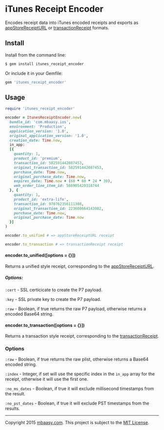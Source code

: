 # iTunes Receipt Encoder

Encodes receipt data into iTunes encoded receipts and exports as [appStoreReceiptURL](https://developer.apple.com/library/ios/documentation/Cocoa/Reference/Foundation/Classes/NSBundle_Class/index.html#//apple_ref/occ/instm/NSBundle/appStoreReceiptURL) or [transactionReceipt](https://developer.apple.com/library/ios/documentation/StoreKit/Reference/SKPaymentTransaction_Class/index.html#//apple_ref/occ/instp/SKPaymentTransaction/transactionReceipt) formats.

## Install

Install from the command line:

```sh
$ gem install itunes_receipt_encoder
```

Or include it in your Gemfile:

```ruby
gem 'itunes_receipt_encoder'
```

## Usage

```ruby
require 'itunes_receipt_encoder'

encoder = ItunesReceiptEncoder.new(
  bundle_id: 'com.mbaasy.ios',
  environment: 'Production',
  application_version: '1.0',
  original_application_version: '1.0',
  creation_date: Time.now,
  in_app:
  [{
    quantity: 1,
    product_id: 'premium',
    transaction_id: 582591442087453,
    original_transaction_id: 582591442087453,
    purchase_date: Time.now,
    original_purchase_date: Time.now,
    expires_date: Time.now + (60 * 60 * 24 * 30),
    web_order_line_item_id: 566905420318744
  }, {
    quantity: 1,
    product_id: 'extra-life',
    transaction_id: 970762356111308,
    original_transaction_id: 223608664143082,
    purchase_date: Time.now,
    original_purchase_date: Time.now
  }]
)

encoder.to_unified # => appStoreReceiptURL receipt

encoder.to_transaction # => transactionReceipt receipt

```

#### encoder.to_unified([options = {}])

Returns a unified style receipt, corresponding to the [appStoreReceiptURL](https://developer.apple.com/library/ios/documentation/Cocoa/Reference/Foundation/Classes/NSBundle_Class/index.html#//apple_ref/occ/instm/NSBundle/appStoreReceiptURL).

##### Options:

`:cert` - SSL certicicate to create the P7 payload.

`:key` - SSL private key to create the P7 payload.

`:raw` - Boolean, if true returns the raw P7 payload, otherwise returns a encoded Base64 string.

#### encoder.to_transaction([options = {}])

Returns a transaction style receipt, corresponding to the [transactionReceipt](https://developer.apple.com/library/ios/documentation/StoreKit/Reference/SKPaymentTransaction_Class/index.html#//apple_ref/occ/instp/SKPaymentTransaction/transactionReceipt).

### Options

`:raw` - Boolean, if true returns the raw plist, otherwise returns a Base64 encoded string.

`:index` - Integer, if set will use the specific index in the `in_app` array for the receipt, otherwise it will use the first one.

`:no_ms_dates` - Boolean, if true it will exclude millisecond timestamps from the result.

`:no_pst_dates` - Boolean, if true it will exclude PST timestamps from the results.

---

Copyright 2015 [mbaasy.com](https://mbaasy.com/). This project is subject to the [MIT License](/LICENSE).
